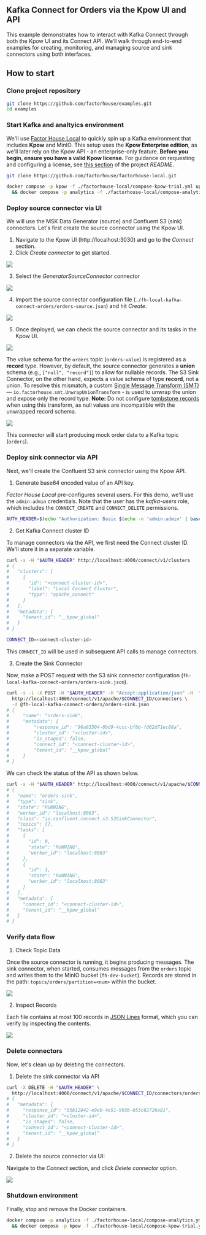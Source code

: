 ## Kafka Connect for Orders via the Kpow UI and API

This example demonstrates how to interact with Kafka Connect through both the Kpow UI and its Connect API. We’ll walk through end-to-end examples for creating, monitoring, and managing source and sink connectors using both interfaces.

## How to start

### Clone project repository

```bash
git clone https://github.com/factorhouse/examples.git
cd examples
```

### Start Kafka and analtyics environment

We'll use [Factor House Local](https://github.com/factorhouse/factorhouse-local) to quickly spin up a Kafka environment that includes **Kpow** and MinIO. This setup uses the **Kpow Enterprise edition**, as we'll later rely on the Kpow API - an enterprise-only feature. **Before you begin, ensure you have a valid Kpow license.** For guidance on requesting and configuring a license, see [this section](https://github.com/factorhouse/factorhouse-local?tab=readme-ov-file#update-kpow-and-flex-licenses) of the project _README_.

```bash
git clone https://github.com/factorhouse/factorhouse-local.git

docker compose -p kpow -f ./factorhouse-local/compose-kpow-trial.yml up -d \
  && docker compose -p analytics -f ./factorhouse-local/compose-analytics.yml up -d
```

### Deploy source connector via UI

We will use the MSK Data Generator (source) and Confluent S3 (sink) connectors. Let's first create the source connector using the Kpow UI.

1. Navigate to the Kpow UI (http://localhost:3030) and go to the _Connect_ section.
2. Click _Create connector_ to get started.

![](./images/connect-ui-01.png)

3. Select the _GeneratorSourceConnector_ connector

![](./images/connect-ui-02.png)

4. Import the source connector configuration file (`./fh-local-kafka-connect-orders/orders-source.json`) and hit _Create_.

![](./images/connect-ui-03.png)

5. Once deployed, we can check the source connector and its tasks in the Kpow UI.

![](./images/connect-ui-04.png)

The value schema for the `orders` topic (`orders-value`) is registered as a **record** type. However, by default, the source connector generates a **union** schema (e.g., `["null", "record"]`) to allow for nullable records. The S3 Sink Connector, on the other hand, expects a value schema of type **record**, not a union. To resolve this mismatch, a custom [Single Message Transform (SMT)](https://kafka.apache.org/documentation/#connect_transforms) — `io.factorhouse.smt.UnwrapUnionTransform` - is used to unwrap the union and expose only the record type. **Note:** Do not configure [tombstone records](https://github.com/MichaelDrogalis/voluble?tab=readme-ov-file#tombstoning) when using this transform, as null values are incompatible with the unwrapped record schema.

![](./images/connect-ui-05.png)

This connector will start producing mock order data to a Kafka topic (`orders`).

### Deploy sink connector via API

Next, we'll create the Confluent S3 sink connector using the Kpow API.

1. Generate base64 encoded value of an API key.

_Factor House Local_ pre-configures several users. For this demo, we'll use the `admin:admin` credentials. Note that the user has the _kafka-users_ role, which includes the `CONNECT_CREATE` and `CONNECT_DELETE` permissions.

```bash
AUTH_HEADER=$(echo "Authorization: Basic $(echo -n 'admin:admin' | base64)")
```

2. Get Kafka Connect cluster ID

To manage connectors via the API, we first need the Connect cluster ID. We'll store it in a separate variable.

```bash
curl -s -H "$AUTH_HEADER" http://localhost:4000/connect/v1/clusters
# {
#   "clusters": [
#     {
#       "id": "<connect-cluster-id>",
#       "label": "Local Connect Cluster",
#       "type": "apache_connect"
#     }
#   ],
#   "metadata": {
#     "tenant_id": "__kpow_global"
#   }
# }

CONNECT_ID=<connect-cluster-id>
```

This `CONNECT_ID` will be used in subsequent API calls to manage connectors.

3. Create the Sink Connector

Now, make a POST request with the S3 sink connector configuration (`fh-local-kafka-connect-orders/orders-sink.json`).

```bash
curl -s -i -X POST -H "$AUTH_HEADER" -H "Accept:application/json" -H  "Content-Type:application/json" \
  http://localhost:4000/connect/v1/apache/$CONNECT_ID/connectors \
  -d @fh-local-kafka-connect-orders/orders-sink.json
# {
#     "name": "orders-sink",
#     "metadata": {
#         "response_id": "96a93504-6bd9-4ccc-bfbb-fd62d71ec88a",
#         "cluster_id": "<cluster-id>",
#         "is_staged": false,
#         "connect_id": "<connect-cluster-id>",
#         "tenant_id": "__kpow_global"
#     }
# }
```

We can check the status of the API as shown below.

```bash
curl -s -H "$AUTH_HEADER" http://localhost:4000/connect/v1/apache/$CONNECT_ID/connectors/orders-sink
# {
#   "name": "orders-sink",
#   "type": "sink",
#   "state": "RUNNING",
#   "worker_id": "localhost:8083",
#   "class": "io.confluent.connect.s3.S3SinkConnector",
#   "topics": [],
#   "tasks": [
#     {
#       "id": 0,
#       "state": "RUNNING",
#       "worker_id": "localhost:8083"
#     },
#     {
#       "id": 1,
#       "state": "RUNNING",
#       "worker_id": "localhost:8083"
#     }
#   ],
#   "metadata": {
#     "connect_id": "<connect-cluster-id>",
#     "tenant_id": "__kpow_global"
#   }
# }
```

### Verify data flow

1. Check Topic Data

Once the source connector is running, it begins producing messages. The sink connector, when started, consumes messages from the `orders` topic and writes them to the MinIO bucket (`fh-dev-bucket`). Records are stored in the path: `topics/orders/partition=<num>` within the bucket.

![](./images/connect-api-01.png)

2. Inspect Records

Each file contains at most 100 records in [JSON Lines](https://jsonlines.org/) format, which you can verify by inspecting the contents.

![](./images/connect-api-02.png)

### Delete connectors

Now, let's clean up by deleting the connectors.

1. Delete the sink connector via API

```bash
curl -X DELETE -H "$AUTH_HEADER" \
  http://localhost:4000/connect/v1/apache/$CONNECT_ID/connectors/orders-sink
# {
#   "metadata": {
#     "response_id": "55b12842-e9eb-4e51-993b-053c62726e81",
#     "cluster_id": "<cluster-id>",
#     "is_staged": false,
#     "connect_id": "<connect-cluster-id>",
#     "tenant_id": "__kpow_global"
#   }
# }
```

2. Delete the source connector via UI:

Navigate to the _Connect_ section, and click _Delete connector_ option.

![](./images/connect-ui-06.png)

### Shutdown environment

Finally, stop and remove the Docker containers.

```bash
docker compose -p analytics -f ./factorhouse-local/compose-analytics.yml down \
  && docker compose -p kpow -f ./factorhouse-local/compose-kpow-trial.yml down
```
